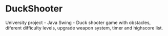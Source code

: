 # DuckShooter
University project - Java Swing - Duck shooter game with obstacles, diferent difficulty levels, upgrade weapon system, timer  and highscore list.
